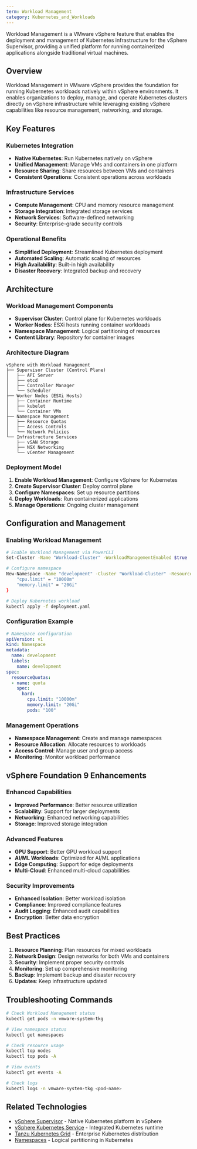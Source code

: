 ```yaml
---
term: Workload Management
category: Kubernetes_and_Workloads
---
```


Workload Management is a VMware vSphere feature that enables the deployment and management of Kubernetes infrastructure for the vSphere Supervisor, providing a unified platform for running containerized applications alongside traditional virtual machines.

## Overview

Workload Management in VMware vSphere provides the foundation for running Kubernetes workloads natively within vSphere environments. It enables organizations to deploy, manage, and operate Kubernetes clusters directly on vSphere infrastructure while leveraging existing vSphere capabilities like resource management, networking, and storage.

## Key Features

### Kubernetes Integration
- **Native Kubernetes**: Run Kubernetes natively on vSphere
- **Unified Management**: Manage VMs and containers in one platform
- **Resource Sharing**: Share resources between VMs and containers
- **Consistent Operations**: Consistent operations across workloads

### Infrastructure Services
- **Compute Management**: CPU and memory resource management
- **Storage Integration**: Integrated storage services
- **Network Services**: Software-defined networking
- **Security**: Enterprise-grade security controls

### Operational Benefits
- **Simplified Deployment**: Streamlined Kubernetes deployment
- **Automated Scaling**: Automatic scaling of resources
- **High Availability**: Built-in high availability
- **Disaster Recovery**: Integrated backup and recovery

## Architecture

### Workload Management Components
- **Supervisor Cluster**: Control plane for Kubernetes workloads
- **Worker Nodes**: ESXi hosts running container workloads
- **Namespace Management**: Logical partitioning of resources
- **Content Library**: Repository for container images

### Architecture Diagram
```
vSphere with Workload Management
├── Supervisor Cluster (Control Plane)
│   ├── API Server
│   ├── etcd
│   ├── Controller Manager
│   └── Scheduler
├── Worker Nodes (ESXi Hosts)
│   ├── Container Runtime
│   ├── kubelet
│   └── Container VMs
├── Namespace Management
│   ├── Resource Quotas
│   ├── Access Controls
│   └── Network Policies
└── Infrastructure Services
    ├── vSAN Storage
    ├── NSX Networking
    └── vCenter Management
```

### Deployment Model
1. **Enable Workload Management**: Configure vSphere for Kubernetes
2. **Create Supervisor Cluster**: Deploy control plane
3. **Configure Namespaces**: Set up resource partitions
4. **Deploy Workloads**: Run containerized applications
5. **Manage Operations**: Ongoing cluster management

## Configuration and Management

### Enabling Workload Management
```bash
# Enable Workload Management via PowerCLI
Set-Cluster -Name "Workload-Cluster" -WorkloadManagementEnabled $true

# Configure namespace
New-Namespace -Name "development" -Cluster "Workload-Cluster" -ResourceSpec @{
    "cpu.limit" = "10000m"
    "memory.limit" = "20Gi"
}

# Deploy Kubernetes workload
kubectl apply -f deployment.yaml
```

### Configuration Example
```yaml
# Namespace configuration
apiVersion: v1
kind: Namespace
metadata:
  name: development
  labels:
    name: development
spec:
  resourceQuotas:
  - name: quota
    spec:
      hard:
        cpu.limit: "10000m"
        memory.limit: "20Gi"
        pods: "100"
```

### Management Operations
- **Namespace Management**: Create and manage namespaces
- **Resource Allocation**: Allocate resources to workloads
- **Access Control**: Manage user and group access
- **Monitoring**: Monitor workload performance

## vSphere Foundation 9 Enhancements

### Enhanced Capabilities
- **Improved Performance**: Better resource utilization
- **Scalability**: Support for larger deployments
- **Networking**: Enhanced networking capabilities
- **Storage**: Improved storage integration

### Advanced Features
- **GPU Support**: Better GPU workload support
- **AI/ML Workloads**: Optimized for AI/ML applications
- **Edge Computing**: Support for edge deployments
- **Multi-Cloud**: Enhanced multi-cloud capabilities

### Security Improvements
- **Enhanced Isolation**: Better workload isolation
- **Compliance**: Improved compliance features
- **Audit Logging**: Enhanced audit capabilities
- **Encryption**: Better data encryption

## Best Practices

1. **Resource Planning**: Plan resources for mixed workloads
2. **Network Design**: Design networks for both VMs and containers
3. **Security**: Implement proper security controls
4. **Monitoring**: Set up comprehensive monitoring
5. **Backup**: Implement backup and disaster recovery
6. **Updates**: Keep infrastructure updated

## Troubleshooting Commands

```bash
# Check Workload Management status
kubectl get pods -n vmware-system-tkg

# View namespace status
kubectl get namespaces

# Check resource usage
kubectl top nodes
kubectl top pods -A

# View events
kubectl get events -A

# Check logs
kubectl logs -n vmware-system-tkg <pod-name>
```

## Related Technologies

- [vSphere Supervisor](vsphere-supervisor.md) - Native Kubernetes platform in vSphere
- [vSphere Kubernetes Service](vks.md) - Integrated Kubernetes runtime
- [Tanzu Kubernetes Grid](tanzu-kubernetes-grid.md) - Enterprise Kubernetes distribution
- [Namespaces](namespaces.md) - Logical partitioning in Kubernetes